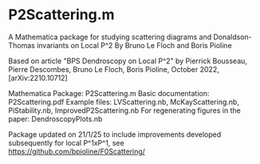 # P2Scattering.m

A Mathematica package for studying scattering diagrams and Donaldson-Thomas invariants on Local P^2
By Bruno Le Floch and Boris Pioline

Based on article "BPS Dendroscopy on Local P^2"
by Pierrick Bousseau, Pierre Descombes, Bruno Le Floch, Boris Pioline, 
October 2022, [arXiv:2210.10712] 

Mathematica Package: P2Scattering.m
Basic documentation: P2Scattering.pdf
Example files: LVScattering.nb, McKayScattering.nb, PiStability.nb, ImprovedP2Scattering.nb
For regenerating figures in the paper: DendroscopyPlots.nb

Package updated on 21/1/25 to include improvements developed subsequently for local P^1xP^1, see https://github.com/bpioline/F0Scattering/
